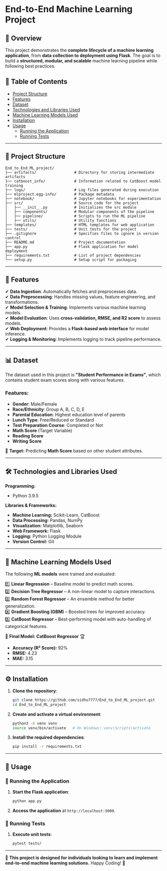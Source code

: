 # End-to-End Machine Learning Project

## 📌 Overview

This project demonstrates the **complete lifecycle of a machine learning application**, from **data collection to deployment using Flask**. The goal is to build a **structured, modular, and scalable** machine learning pipeline while following best practices.

## 📖 Table of Contents

- [Project Structure](#project-structure)
- [Features](#features)
- [Dataset](#dataset)
- [Technologies and Libraries Used](#technologies-and-libraries-used)
- [Machine Learning Models Used](#machine-learning-models-used)
- [Installation](#installation)
- [Usage](#usage)
  - [Running the Application](#running-the-application)
  - [Running Tests](#running-tests)

---

## 📂 Project Structure

```plaintext
End_to_End_ML_project/
├── artifacts/                 # Directory for storing intermediate artifacts
├── catboost_info/             # Information related to CatBoost model training
├── logs/                      # Log files generated during execution
├── mlproject.egg-info/        # Package metadata
├── notebook/                  # Jupyter notebooks for experimentation
├── src/                       # Source code for the project
│   ├── __init__.py            # Initializes the src module
│   ├── components/            # Modular components of the pipeline
│   ├── pipeline/              # Scripts to run the ML pipeline
│   ├── utils/                 # Utility functions
├── templates/                 # HTML templates for web application
├── tests/                     # Unit tests for the project
├── .gitignore                 # Specifies files to ignore in version control
├── README.md                  # Project documentation
├── app.py                     # Flask application for model deployment
├── requirements.txt           # List of project dependencies
└── setup.py                   # Setup script for packaging
```

---

## 🚀 Features

✔ **Data Ingestion**: Automatically fetches and preprocesses data.  
✔ **Data Preprocessing**: Handles missing values, feature engineering, and transformations.  
✔ **Model Selection & Training**: Implements various machine learning models.  
✔ **Model Evaluation**: Uses **cross-validation, RMSE, and R2 score** to assess models.  
✔ **Web Deployment**: Provides a **Flask-based web interface** for model inference.  
✔ **Logging & Monitoring**: Implements logging to track pipeline performance.

---

## 📊 Dataset

The dataset used in this project is **"Student Performance in Exams"**, which contains student exam scores along with various features.

### **Features:**

- **Gender**: Male/Female
- **Race/Ethnicity**: Group A, B, C, D, E
- **Parental Education**: Highest education level of parents
- **Lunch Type**: Free/Reduced or Standard
- **Test Preparation Course**: Completed or Not
- **Math Score** (Target Variable)
- **Reading Score**
- **Writing Score**

📌 **Target:** Predicting **Math Score** based on other student attributes.

---

## 🛠️ Technologies and Libraries Used

**Programming:**

- Python 3.9.5

**Libraries & Frameworks:**

- **Machine Learning:** Scikit-Learn, CatBoost
- **Data Processing:** Pandas, NumPy
- **Visualization:** Matplotlib, Seaborn
- **Web Framework:** Flask
- **Logging:** Python Logging Module
- **Version Control:** Git

---

## 🤖 Machine Learning Models Used

The following **ML models** were trained and evaluated:

1️⃣ **Linear Regression** – Baseline model to predict math scores.  
2️⃣ **Decision Tree Regressor** – A non-linear model to capture interactions.  
3️⃣ **Random Forest Regressor** – An ensemble method for better generalization.  
4️⃣ **Gradient Boosting (GBM)** – Boosted trees for improved accuracy.  
5️⃣ **CatBoost Regressor** – Best-performing model with auto-handling of categorical features.

📌 **Final Model:** **CatBoost Regressor** 🏆

- **Accuracy (R² Score):** 92%
- **RMSE:** 4.23
- **MAE:** 3.15

---

## ⚙️ Installation

1. **Clone the repository**:

   ```bash
   git clone https://github.com/sidhu7777/End_to_End_ML_project.git
   cd End_to_End_ML_project
   ```

2. **Create and activate a virtual environment**:

   ```bash
   python3 -m venv venv
   source venv/bin/activate   # On Windows: venv\Scripts\activate
   ```

3. **Install the required dependencies**:
   ```bash
   pip install -r requirements.txt
   ```

---

## 🚀 Usage

### 🔹 Running the Application

1. **Start the Flask application**:

   ```bash
   python app.py
   ```

2. **Access the application** at `http://localhost:5000`.

### 🔹 Running Tests

1. **Execute unit tests**:
   ```bash
   pytest tests/
   ```

---

🎯 **This project is designed for individuals looking to learn and implement end-to-end machine learning solutions.** Happy Coding! 🚀
